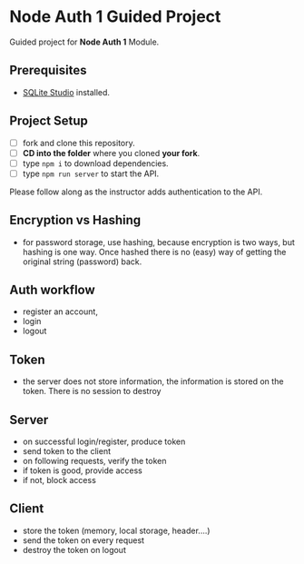 # Node Auth 1 Guided Project

Guided project for **Node Auth 1** Module.

## Prerequisites

- [SQLite Studio](https://sqlitestudio.pl/index.rvt?act=download) installed.

## Project Setup

- [ ] fork and clone this repository.
- [ ] **CD into the folder** where you cloned **your fork**.
- [ ] type `npm i` to download dependencies.
- [ ] type `npm run server` to start the API.

Please follow along as the instructor adds authentication to the API.


## Encryption vs Hashing
- for password storage, use hashing, because encryption is two ways, but hashing is one way. Once hashed there is no (easy) way of getting the original string (password) back.


## Auth workflow
- register an account,
- login
- logout 

## Token
- the server does not store information, the information is stored on the token. There is no session to destroy

## Server
- on successful login/register, produce token
- send token to the client
- on following requests, verify the token
- if token is good, provide access
- if not, block access

## Client 
- store the token (memory, local storage, header....)
- send the token on every request
- destroy the token on logout